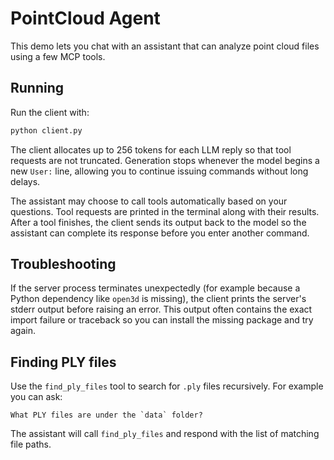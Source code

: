 # PointCloud Agent

This demo lets you chat with an assistant that can analyze point cloud files using a few MCP tools.

## Running

Run the client with:

```bash
python client.py
```

The client allocates up to 256 tokens for each LLM reply so that tool
requests are not truncated.  Generation stops whenever the model begins a
new `User:` line, allowing you to continue issuing commands without long
delays.

The assistant may choose to call tools automatically based on your questions. Tool requests are printed in the terminal along with their results.
After a tool finishes, the client sends its output back to the model so the
assistant can complete its response before you enter another command.

## Troubleshooting

If the server process terminates unexpectedly (for example because a Python
dependency like `open3d` is missing), the client prints the server's stderr
output before raising an error. This output often contains the exact import
failure or traceback so you can install the missing package and try again.

## Finding PLY files

Use the `find_ply_files` tool to search for `.ply` files recursively. For example you can ask:

```
What PLY files are under the `data` folder?
```

The assistant will call `find_ply_files` and respond with the list of matching file paths.
